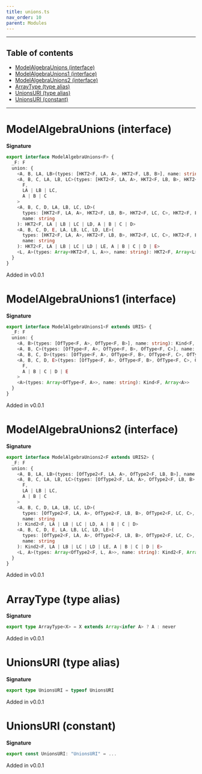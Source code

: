 ```yaml
---
title: unions.ts
nav_order: 10
parent: Modules
---
```


---

<h2 class="text-delta">Table of contents</h2>

- [ModelAlgebraUnions (interface)](#modelalgebraunions-interface)
- [ModelAlgebraUnions1 (interface)](#modelalgebraunions1-interface)
- [ModelAlgebraUnions2 (interface)](#modelalgebraunions2-interface)
- [ArrayType (type alias)](#arraytype-type-alias)
- [UnionsURI (type alias)](#unionsuri-type-alias)
- [UnionsURI (constant)](#unionsuri-constant)

---

# ModelAlgebraUnions (interface)

**Signature**

```ts
export interface ModelAlgebraUnions<F> {
  _F: F
  union: {
    <A, B, LA, LB>(types: [HKT2<F, LA, A>, HKT2<F, LB, B>], name: string): HKT2<F, LA | LB, A | B>
    <A, B, C, LA, LB, LC>(types: [HKT2<F, LA, A>, HKT2<F, LB, B>, HKT2<F, LC, C>], name: string): HKT2<
      F,
      LA | LB | LC,
      A | B | C
    >
    <A, B, C, D, LA, LB, LC, LD>(
      types: [HKT2<F, LA, A>, HKT2<F, LB, B>, HKT2<F, LC, C>, HKT2<F, LD, D>],
      name: string
    ): HKT2<F, LA | LB | LC | LD, A | B | C | D>
    <A, B, C, D, E, LA, LB, LC, LD, LE>(
      types: [HKT2<F, LA, A>, HKT2<F, LB, B>, HKT2<F, LC, C>, HKT2<F, LD, D>, HKT2<F, LE, E>],
      name: string
    ): HKT2<F, LA | LB | LC | LD | LE, A | B | C | D | E>
    <L, A>(types: Array<HKT2<F, L, A>>, name: string): HKT2<F, Array<L>, Array<A>>
  }
}
```

Added in v0.0.1

# ModelAlgebraUnions1 (interface)

**Signature**

```ts
export interface ModelAlgebraUnions1<F extends URIS> {
  _F: F
  union: {
    <A, B>(types: [OfType<F, A>, OfType<F, B>], name: string): Kind<F, A | B>
    <A, B, C>(types: [OfType<F, A>, OfType<F, B>, OfType<F, C>], name: string): Kind<F, A | B | C>
    <A, B, C, D>(types: [OfType<F, A>, OfType<F, B>, OfType<F, C>, OfType<F, D>], name: string): Kind<F, A | B | C | D>
    <A, B, C, D, E>(types: [OfType<F, A>, OfType<F, B>, OfType<F, C>, OfType<F, D>, OfType<F, E>], name: string): Kind<
      F,
      A | B | C | D | E
    >
    <A>(types: Array<OfType<F, A>>, name: string): Kind<F, Array<A>>
  }
}
```

Added in v0.0.1

# ModelAlgebraUnions2 (interface)

**Signature**

```ts
export interface ModelAlgebraUnions2<F extends URIS2> {
  _F: F
  union: {
    <A, B, LA, LB>(types: [OfType2<F, LA, A>, OfType2<F, LB, B>], name: string): Kind2<F, LA | LB, A | B>
    <A, B, C, LA, LB, LC>(types: [OfType2<F, LA, A>, OfType2<F, LB, B>, OfType2<F, LC, C>], name: string): Kind2<
      F,
      LA | LB | LC,
      A | B | C
    >
    <A, B, C, D, LA, LB, LC, LD>(
      types: [OfType2<F, LA, A>, OfType2<F, LB, B>, OfType2<F, LC, C>, OfType2<F, LD, D>],
      name: string
    ): Kind2<F, LA | LB | LC | LD, A | B | C | D>
    <A, B, C, D, E, LA, LB, LC, LD, LE>(
      types: [OfType2<F, LA, A>, OfType2<F, LB, B>, OfType2<F, LC, C>, OfType2<F, LD, D>, OfType2<F, LE, E>],
      name: string
    ): Kind2<F, LA | LB | LC | LD | LE, A | B | C | D | E>
    <L, A>(types: Array<OfType2<F, L, A>>, name: string): Kind2<F, Array<L>, Array<A>>
  }
}
```

Added in v0.0.1

# ArrayType (type alias)

**Signature**

```ts
export type ArrayType<X> = X extends Array<infer A> ? A : never
```

Added in v0.0.1

# UnionsURI (type alias)

**Signature**

```ts
export type UnionsURI = typeof UnionsURI
```

Added in v0.0.1

# UnionsURI (constant)

**Signature**

```ts
export const UnionsURI: "UnionsURI" = ...
```

Added in v0.0.1
